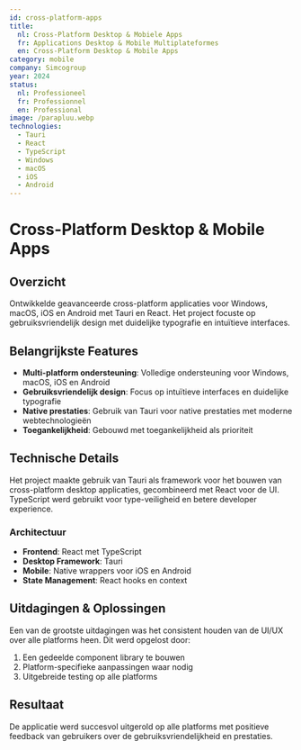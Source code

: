 ```yaml
---
id: cross-platform-apps
title:
  nl: Cross-Platform Desktop & Mobiele Apps
  fr: Applications Desktop & Mobile Multiplateformes
  en: Cross-Platform Desktop & Mobile Apps
category: mobile
company: Simcogroup
year: 2024
status:
  nl: Professioneel
  fr: Professionnel
  en: Professional
image: /parapluu.webp
technologies:
  - Tauri
  - React
  - TypeScript
  - Windows
  - macOS
  - iOS
  - Android
---
```


# Cross-Platform Desktop & Mobile Apps

## Overzicht

Ontwikkelde geavanceerde cross-platform applicaties voor Windows, macOS, iOS en Android met Tauri en React. Het project focuste op gebruiksvriendelijk design met duidelijke typografie en intuïtieve interfaces.

## Belangrijkste Features

- **Multi-platform ondersteuning**: Volledige ondersteuning voor Windows, macOS, iOS en Android
- **Gebruiksvriendelijk design**: Focus op intuïtieve interfaces en duidelijke typografie
- **Native prestaties**: Gebruik van Tauri voor native prestaties met moderne webtechnologieën
- **Toegankelijkheid**: Gebouwd met toegankelijkheid als prioriteit

## Technische Details

Het project maakte gebruik van Tauri als framework voor het bouwen van cross-platform desktop applicaties, gecombineerd met React voor de UI. TypeScript werd gebruikt voor type-veiligheid en betere developer experience.

### Architectuur

- **Frontend**: React met TypeScript
- **Desktop Framework**: Tauri
- **Mobile**: Native wrappers voor iOS en Android
- **State Management**: React hooks en context

## Uitdagingen & Oplossingen

Een van de grootste uitdagingen was het consistent houden van de UI/UX over alle platforms heen. Dit werd opgelost door:

1. Een gedeelde component library te bouwen
2. Platform-specifieke aanpassingen waar nodig
3. Uitgebreide testing op alle platforms

## Resultaat

De applicatie werd succesvol uitgerold op alle platforms met positieve feedback van gebruikers over de gebruiksvriendelijkheid en prestaties.
